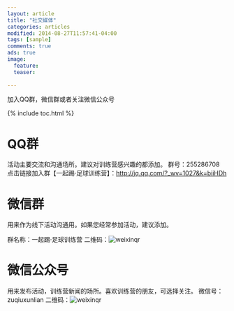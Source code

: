 ```yaml
---
layout: article
title: "社交媒体"
categories: articles
modified: 2014-08-27T11:57:41-04:00
tags: [sample]
comments: true
ads: true
image:
  feature: 
  teaser: 
    
---
```


加入QQ群，微信群或者关注微信公众号

{% include toc.html %}

# QQ群
活动主要交流和沟通场所。建议对训练营感兴趣的都添加。
群号：255286708
点击链接加入群【一起踢·足球训练营】：http://jq.qq.com/?_wv=1027&k=biiHDh

# 微信群
用来作为线下活动沟通用。如果您经常参加活动，建议添加。

群名称：一起踢·足球训练营
二维码：![weixinqr](weixinqun_qr.jpg)

# 微信公众号
用来发布活动，训练营新闻的场所。喜欢训练营的朋友，可选择关注。
微信号：zuqiuxunlian
二维码：![weixinqr](weixin_qr.jpg)
